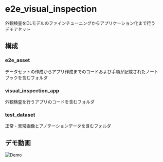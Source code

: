 # e2e_visual_inspection

外観検査をDLモデルのファインチューニングからアプリケーション化まで行うデモアセット

## 構成

### e2e_asset

データセットの作成からアプリ作成までのコードおよび手順が記載されたノートブックを含むフォルダ

### visual_inspection_app

外観検査を行うアプリのコードを含むフォルダ

### test_dataset

正常・異常画像とアノテーションデータを含むフォルダ

## デモ動画
![Demo](demo.gif)